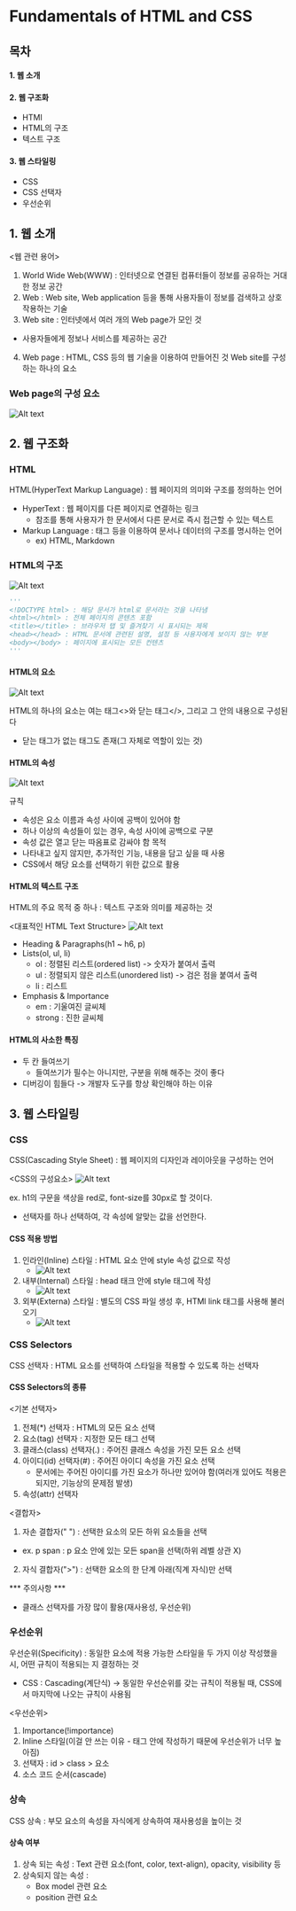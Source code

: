# Fundamentals of HTML and CSS

## 목차
#### 1. 웹 소개
#### 2. 웹 구조화
- HTMl
- HTML의 구조
- 텍스트 구조
#### 3. 웹 스타일링
- CSS
- CSS 선택자
- 우선순위 


## 1. 웹 소개
<웹 관련 용어>
1. World Wide Web(WWW) : 인터넷으로 연결된 컴퓨터들이 정보를 공유하는 거대한 정보 공간
2. Web : Web site, Web application 등을 통해 사용자들이 정보를 검색하고 상호 작용하는 기술
3. Web site : 인터넷에서 여러 개의 Web page가 모인 것
- 사용자들에게 정보나 서비스를 제공하는 공간
4. Web page : HTML, CSS 등의 웹 기술을 이용하여 만들어진 것
Web site를 구성하는 하나의 요소

### Web page의 구성 요소
![Alt text](<웹페이지의 구성 요소-1.png>)

## 2. 웹 구조화

### HTML
HTML(HyperText Markup Language) : 웹 페이지의 의미와 구조를 정의하는 언어
- HyperText : 웹 페이지를 다른 페이지로 연결하는 링크
  - 참조를 통해 사용자가 한 문서에서 다른 문서로 즉시 접근할 수 있는 텍스트
- Markup Language : 태그 등을 이용하여 문서나 데이터의 구조를 명시하는 언어
  - ex) HTML, Markdown

### HTML의 구조
![Alt text](<HTML의 구조-1.png>)
```python
'''
<!DOCTYPE html> : 해당 문서가 html로 문서라는 것을 나타냄
<html></html> : 전체 페이지의 콘텐츠 포함
<title></title> : 브라우저 탭 및 즐겨찾기 시 표시되는 제목
<head></head> : HTML 문서에 관련된 설명, 설정 등 사용자에게 보이지 않는 부분
<body></body> : 페이지에 표시되는 모든 컨텐츠
'''
```

#### HTML의 요소
![Alt text](<HTML의 요소-1.png>)

HTML의 하나의 요소는 여는 태그<>와 닫는 태그</>, 그리고 그 안의 내용으로 구성된다
- 닫는 태그가 없는 태그도 존재(그 자체로 역할이 있는 것)

#### HTML의 속성
![Alt text](<HTML의 속성-1.png>)

규칙
- 속성은 요소 이름과 속성 사이에 공백이 있어야 함
- 하나 이상의 속성들이 있는 경우, 속성 사이에 공백으로 구분
- 속성 값은 열고 닫는 따옴표로 감싸야 함
목적
- 나타내고 싶지 않지만, 추가적인 기능, 내용을 담고 싶을 때 사용
- CSS에서 해당 요소를 선택하기 위한 값으로 활용

#### HTML의 텍스트 구조
HTML의 주요 목적 중 하나 : 텍스트 구조와 의미를 제공하는 것

<대표적인 HTML Text Structure>
![Alt text](<web_png/대표적인 HTMl 텍스트 구조.PNG>)
- Heading & Paragraphs(h1 ~ h6, p)
- Lists(ol, ul, li)
  - ol : 정렬된 리스트(ordered list) -> 숫자가 붙여서 출력
  - ul : 정렬되지 않은 리스트(unordered list) -> 검은 점을 붙여서 출력
  - li : 리스트
- Emphasis & Importance
  - em : 기울여진 글씨체
  - strong : 진한 글씨체

#### HTML의 사소한 특징
- 두 칸 들여쓰기
  - 들여쓰기가 필수는 아니지만, 구분을 위해 해주는 것이 좋다
- 디버깅이 힘들다 -> 개발자 도구를 항상 확인해야 하는 이유

## 3. 웹 스타일링

### CSS
CSS(Cascading Style Sheet) : 웹 페이지의 디자인과 레이아웃을 구성하는 언어

<CSS의 구성요소>
![Alt text](<web_png/CSS의 구성요소.PNG>)

ex. h1의 구문을 색상을 red로, font-size를 30px로 할 것이다.
- 선택자를 하나 선택하여, 각 속성에 알맞는 값을 선언한다.

#### CSS 적용 방법
1. 인라인(Inline) 스타일 : HTML 요소 안에 style 속성 값으로 작성
   - ![Alt text](<web_png/CSS 적용 방법 - 인라인 스타일.PNG>)
2. 내부(Internal) 스타일 : head 태크 안에 style 태그에 작성
   - ![Alt text](<web_png/CSS 적용 방법 - 인터널 스타일.PNG>)
3. 외부(Externa) 스타일 : 별도의 CSS 파일 생성 후, HTMl link 태그를 사용해 불러오기
   - ![Alt text](<web_png/CSS 적용 방법 - 익스터널 스타일.PNG>)


### CSS Selectors
CSS 선택자 : HTML 요소를 선택하여 스타일을 적용할 수 있도록 하는 선택자

#### CSS Selectors의 종류
<기본 선택자>
1. 전체(*) 선택자 : HTML의 모든 요소 선택
2. 요소(tag) 선택자 : 지정한 모든 태그 선택
3. 클래스(class) 선택자(.) : 주어진 클래스 속성을 가진 모든 요소 선택
4. 아이디(id) 선택자(#) : 주어진 아이디 속성을 가진 요소 선택
   - 문서에는 주어진 아이디를 가진 요소가 하나만 있어야 함(여러개 있어도 적용은 되지만, 기능상의 문제점 발생)
5. 속성(attr) 선택자

<결합자>
1. 자손 결합자(" ") : 선택한 요소의 모든 하위 요소들을 선택
  - ex. p span : p 요소 안에 있는 모든 span을 선택(하위 레벨 상관 X)
2. 자식 결합자(">") : 선택한 요소의 한 단계 아래(직계 자식)만 선택
   

*** 주의사항 ***
- 클래스 선택자를 가장 많이 활용(재사용성, 우선순위)

### 우선순위
우선순위(Specificity) : 동일한 요소에 적용 가능한 스타일을 두 가지 이상 작성했을 시, 어떤 규칙이 적용되는 지 결정하는 것
- CSS : Cascading(계단식) -> 동일한 우선순위를 갖는 규칙이 적용될 때, CSS에서 마지막에 나오는 규칙이 사용됨

<우선순위>
1. Importance(!importance)
2. Inline 스타일(이걸 안 쓰는 이유 - 태그 안에 작성하기 때문에 우선순위가 너무 높아짐)
3. 선택자 : id > class > 요소
4. 소스 코드 순서(cascade)

### 상속
CSS 상속 : 부모 요소의 속성을 자식에게 상속하여 재사용성을 높이는 것
#### 상속 여부
1. 상속 되는 속성 : Text 관련 요소(font, color, text-align), opacity, visibility 등
2. 상속되지 않는 속성 : 
   - Box model 관련 요소
   - position 관련 요소